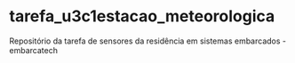 # tarefa_u3c1estacao_meteorologica
Repositório da tarefa de sensores da residência em sistemas embarcados - embarcatech
